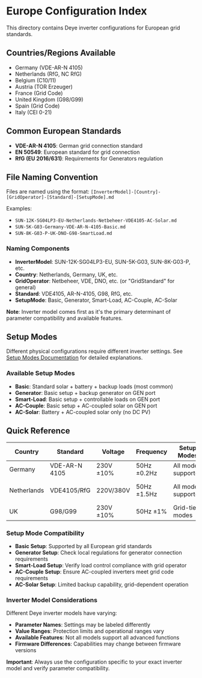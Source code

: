 # Europe Configuration Index

This directory contains Deye inverter configurations for European grid standards.

## Countries/Regions Available

- Germany (VDE-AR-N 4105)
- Netherlands (RfG, NC RfG)
- Belgium (C10/11)
- Austria (TOR Erzeuger)
- France (Grid Code)
- United Kingdom (G98/G99)
- Spain (Grid Code)
- Italy (CEI 0-21)

## Common European Standards

- **VDE-AR-N 4105**: German grid connection standard
- **EN 50549**: European standard for grid connection
- **RfG (EU 2016/631)**: Requirements for Generators regulation

## File Naming Convention

Files are named using the format: `[InverterModel]-[Country]-[GridOperator]-[Standard]-[SetupMode].md`

Examples:

- `SUN-12K-SG04LP3-EU-Netherlands-Netbeheer-VDE4105-AC-Solar.md`
- `SUN-5K-G03-Germany-VDE-AR-N-4105-Basic.md`
- `SUN-8K-G03-P-UK-DNO-G98-SmartLoad.md`

### Naming Components

- **InverterModel**: SUN-12K-SG04LP3-EU, SUN-5K-G03, SUN-8K-G03-P, etc.
- **Country**: Netherlands, Germany, UK, etc.
- **GridOperator**: Netbeheer, VDE, DNO, etc. (or "GridStandard" for general)
- **Standard**: VDE4105, AR-N-4105, G98, RfG, etc.
- **SetupMode**: Basic, Generator, Smart-Load, AC-Couple, AC-Solar

**Note**: Inverter model comes first as it's the primary determinant of parameter compatibility and available features.

## Setup Modes

Different physical configurations require different inverter settings. See [Setup Modes Documentation](../../docs/setup-modes.md) for detailed explanations.

### Available Setup Modes

- **Basic**: Standard solar + battery + backup loads (most common)
- **Generator**: Basic setup + backup generator on GEN port
- **Smart-Load**: Basic setup + controllable loads on GEN port
- **AC-Couple**: Basic setup + AC-coupled solar on GEN port
- **AC-Solar**: Battery + AC-coupled solar only (no DC PV)

## Quick Reference

| Country | Standard | Voltage | Frequency | Setup Modes | Available Configurations |
|---------|----------|---------|-----------|-------------|-------------------------|
| Germany | VDE-AR-N 4105 | 230V ±10% | 50Hz ±0.2Hz | All modes supported | [Need contributions] |
| Netherlands | VDE4105/RfG | 220V/380V | 50Hz ±1.5Hz | All modes supported | [SUN-12K-SG04LP3-EU-AC-Solar](SUN-12K-SG04LP3-EU-Netherlands-Netbeheer-VDE4105-AC-Solar.md) |
| UK | G98/G99 | 230V ±10% | 50Hz ±1% | Grid-tie modes | [Need contributions] |

### Setup Mode Compatibility

- **Basic Setup**: Supported by all European grid standards
- **Generator Setup**: Check local regulations for generator connection requirements
- **Smart-Load Setup**: Verify load control compliance with grid operator
- **AC-Couple Setup**: Ensure AC-coupled inverters meet grid code requirements
- **AC-Solar Setup**: Limited backup capability, grid-dependent operation

### Inverter Model Considerations

Different Deye inverter models have varying:

- **Parameter Names**: Settings may be labeled differently
- **Value Ranges**: Protection limits and operational ranges vary
- **Available Features**: Not all models support all advanced functions
- **Firmware Differences**: Capabilities may change between firmware versions

**Important**: Always use the configuration specific to your exact inverter model and verify parameter compatibility.
